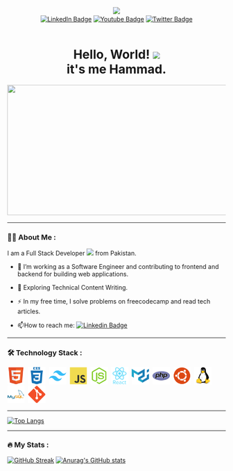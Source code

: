 <div id="header" align="center">
  <img src="https://media.giphy.com/media/RbDKaczqWovIugyJmW/giphy.gif" width="100"/>
<div id="badges">
<!--   <a href="https://hammadulhaq123.github.io/hammad.github.io/"><img src="https://img.shields.io/badge/Portfolio-Yellow?style=for-the-badge&logo=telegram&logoColor=white" alt="Portfolio Badge"/></a> -->
  <a href="https://www.linkedin.com/in/hammad-ul-haq-021a7925a/"><img src="https://img.shields.io/badge/LinkedIn-blue?style=for-the-badge&logo=linkedin&logoColor=white" alt="LinkedIn Badge"/></a>
  <a href="mailto:hammadamir966@gmail.com"><img src="https://img.shields.io/badge/Gmail-red?style=for-the-badge&logo=gmail&logoColor=white" alt="Youtube Badge"/></a>
  <a href="https://www.instagram.com/_hammad_ul_haq_/"><img src="https://img.shields.io/badge/Instagram-orange?style=for-the-badge&logo=instagram&logoColor=white" alt="Twitter Badge"/></a>
</div>
<img src="https://komarev.com/ghpvc/?username=your-github-username&style=flat-square&color=blue" alt=""/>
<h1>
  Hello, World!
  <img src="https://media.giphy.com/media/hvRJCLFzcasrR4ia7z/giphy.gif" width="30px"/>
  <br>
  it's me Hammad.
  
</h1>
</div>
<div align="center">
  <img src="https://media.giphy.com/media/U3UP4fTE6QfuoooLaC/giphy.gif" width="800" height="300"/>
</div>

---

### :man_technologist: About Me :
I am a Full Stack Developer <img src="https://media.giphy.com/media/WUlplcMpOCEmTGBtBW/giphy.gif" width="30"> from Pakistan.
- :telescope: I’m working as a Software Engineer and contributing to frontend and backend for building web applications.

- :seedling: Exploring Technical Content Writing.

- :zap: In my free time, I solve problems on freecodecamp and read tech articles.

- :mailbox:How to reach me: [![Linkedin Badge](https://img.shields.io/badge/-Hammad-blue?style=flat&logo=Linkedin&logoColor=white)](https://www.linkedin.com/in/hammad-ul-haq-021a7925a/)


---

### :hammer_and_wrench: Technology Stack :

<div>
  <img src="https://github.com/devicons/devicon/blob/master/icons/html5/html5-original.svg" title="HTML5" alt="HTML" width="40" height="40"/>&nbsp;
  <img src="https://github.com/devicons/devicon/blob/master/icons/css3/css3-plain-wordmark.svg"  title="CSS3" alt="CSS" width="40" height="40"/>&nbsp;
  <img src="https://github.com/devicons/devicon/blob/master/icons/tailwindcss/tailwindcss-plain.svg" title="AWS" alt="AWS" width="40" height="40"/>&nbsp;
  <img src="https://github.com/devicons/devicon/blob/master/icons/javascript/javascript-original.svg" title="JavaScript" alt="JavaScript" width="40" height="40"/>&nbsp;
  <img src="https://github.com/devicons/devicon/blob/master/icons/nodejs/nodejs-original.svg" title="Node" alt="Node" width="40" height="40"/>&nbsp;
  <img src="https://github.com/devicons/devicon/blob/master/icons/react/react-original-wordmark.svg" title="React" alt="React" width="40" height="40"/>&nbsp;
  <img src="https://github.com/devicons/devicon/blob/master/icons/materialui/materialui-original.svg" title="Material UI" alt="Material UI" width="40" height="40"/>&nbsp;
  <img src="https://github.com/devicons/devicon/blob/master/icons/php/php-original.svg" title="Firebase" alt="Firebase" width="40" height="40"/>&nbsp;
  <img src="https://github.com/devicons/devicon/blob/master/icons/ubuntu/ubuntu-plain.svg" title="Gatsby"  alt="Gatsby" width="40" height="40"/>&nbsp;
  <img src="https://github.com/devicons/devicon/blob/master/icons/linux/linux-original.svg" title="AWS" alt="AWS" width="40" height="40"/>&nbsp;
  <img src="https://github.com/devicons/devicon/blob/master/icons/mysql/mysql-original-wordmark.svg" title="MySQL"  alt="MySQL" width="40" height="40"/>&nbsp;
  <img src="https://github.com/devicons/devicon/blob/master/icons/git/git-original.svg" title="Git" **alt="Git" width="40" height="40"/>
</div>

---
[![Top Langs](https://github-readme-stats.vercel.app/api/top-langs/?username=Hammadulhaq123&layout=compact&theme=vision-friendly-dark)](https://github.com/anuraghazra/github-readme-stats)

---

### :fire: My Stats :
[![GitHub Streak](https://github-readme-streak-stats.herokuapp.com?user=Hammadulhaq123&theme=dark&hide_border=true&border_radius=15&dates=00000000)](https://git.io/streak-stats)
[![Anurag's GitHub stats](https://github-readme-stats.vercel.app/api?username=Hammadulhaq123&theme=dark&hide_border=true)](https://github.com/Hammadulhaq123/github-readme-stats)
